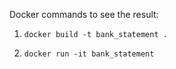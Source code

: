 

Docker commands to see the result:

1. ```docker build -t bank_statement .```

2. ```docker run -it bank_statement```
